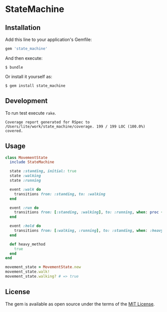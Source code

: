 # StateMachine

## Installation

Add this line to your application's Gemfile:

```ruby
gem 'state_machine'
```

And then execute:

    $ bundle

Or install it yourself as:

    $ gem install state_machine

## Development

To run test execute `rake`.

`Coverage report generated for RSpec to /Users/lite/work/state_machine/coverage. 199 / 199 LOC (100.0%) covered.`

## Usage

```ruby
class MovementState
  include StateMachine

  state :standing, initial: true
  state :walking
  state :running

  event :walk do
    transitions from: :standing, to: :walking
  end

  event :run do
    transitions from: [:standing, :walking], to: :running, when: proc { heavy_method }
  end

  event :hold do
    transitions from: [:walking, :running], to: :standing, when: :heavy_method
  end

  def heavy_method
    true
  end
end

movement_state = MovementState.new
movement_state.walk!
movement_state.walking? # => true
```

## License

The gem is available as open source under the terms of the [MIT License](http://opensource.org/licenses/MIT).

